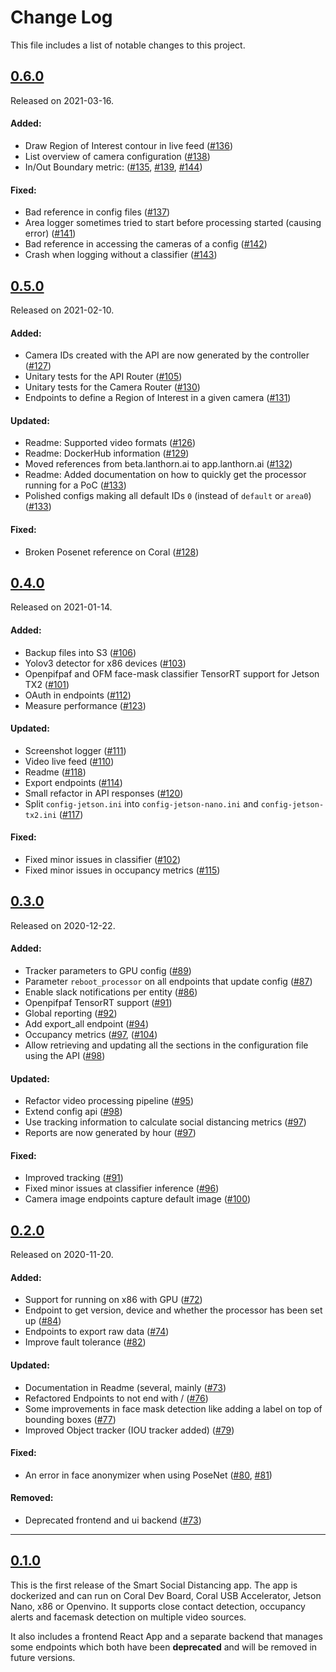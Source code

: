 # Change Log

This file includes a list of notable changes to this project.

## [0.6.0](https://github.com/neuralet/smart-social-distancing/releases/tag/0.6.0)
Released on 2021-03-16.

#### Added:

* Draw Region of Interest contour in live feed ([#136](https://github.com/neuralet/smart-social-distancing/pull/136))
* List overview of camera configuration ([#138](https://github.com/neuralet/smart-social-distancing/pull/138))
* In/Out Boundary metric: ([#135](https://github.com/neuralet/smart-social-distancing/pull/135), [#139](https://github.com/neuralet/smart-social-distancing/pull/139), [#144](https://github.com/neuralet/smart-social-distancing/pull/144))

#### Fixed:

* Bad reference in config files ([#137](https://github.com/neuralet/smart-social-distancing/pull/137))
* Area logger sometimes tried to start before processing started (causing error) ([#141](https://github.com/neuralet/smart-social-distancing/pull/141))
* Bad reference in accessing the cameras of a config ([#142](https://github.com/neuralet/smart-social-distancing/pull/142))
* Crash when logging without a classifier ([#143](https://github.com/neuralet/smart-social-distancing/pull/143))

## [0.5.0](https://github.com/neuralet/smart-social-distancing/releases/tag/0.5.0)
Released on 2021-02-10.

#### Added:

* Camera IDs created with the API are now generated by the controller ([#127](https://github.com/neuralet/smart-social-distancing/pull/127))
* Unitary tests for the API Router ([#105](https://github.com/neuralet/smart-social-distancing/pull/105))
* Unitary tests for the Camera Router ([#130](https://github.com/neuralet/smart-social-distancing/pull/130))
* Endpoints to define a Region of Interest in a given camera ([#131](https://github.com/neuralet/smart-social-distancing/pull/131))

#### Updated:

* Readme: Supported video formats ([#126](https://github.com/neuralet/smart-social-distancing/pull/126))
* Readme: DockerHub information ([#129](https://github.com/neuralet/smart-social-distancing/pull/129))
* Moved references from beta.lanthorn.ai to app.lanthorn.ai ([#132](https://github.com/neuralet/smart-social-distancing/pull/132))
* Readme: Added documentation on how to quickly get the processor running for a PoC ([#133](https://github.com/neuralet/smart-social-distancing/pull/133))
* Polished configs making all default IDs `0` (instead of `default` or `area0`) ([#133](https://github.com/neuralet/smart-social-distancing/pull/133))

#### Fixed:

* Broken Posenet reference on Coral ([#128](https://github.com/neuralet/smart-social-distancing/pull/128))

## [0.4.0](https://github.com/neuralet/smart-social-distancing/releases/tag/0.4.0)
Released on 2021-01-14.

#### Added:

* Backup files into S3 ([#106](https://github.com/neuralet/smart-social-distancing/pull/106))
* Yolov3 detector for x86 devices ([#103](https://github.com/neuralet/smart-social-distancing/pull/103))
* Openpifpaf and OFM face-mask classifier TensorRT support for Jetson TX2 ([#101](https://github.com/neuralet/smart-social-distancing/pull/101))
* OAuth in endpoints ([#112](https://github.com/neuralet/smart-social-distancing/pull/112))
* Measure performance ([#123](https://github.com/neuralet/smart-social-distancing/pull/123))

#### Updated:

* Screenshot logger ([#111](https://github.com/neuralet/smart-social-distancing/pull/111))
* Video live feed ([#110](https://github.com/neuralet/smart-social-distancing/pull/110))
* Readme ([#118](https://github.com/neuralet/smart-social-distancing/pull/118))
* Export endpoints ([#114](https://github.com/neuralet/smart-social-distancing/pull/114))
* Small refactor in API responses ([#120](https://github.com/neuralet/smart-social-distancing/pull/120))
* Split `config-jetson.ini` into  `config-jetson-nano.ini` and `config-jetson-tx2.ini` ([#117](https://github.com/neuralet/smart-social-distancing/pull/117))

#### Fixed:

* Fixed minor issues in classifier ([#102](https://github.com/neuralet/smart-social-distancing/pull/102))
* Fixed minor issues in occupancy metrics ([#115](https://github.com/neuralet/smart-social-distancing/pull/115))


## [0.3.0](https://github.com/neuralet/smart-social-distancing/releases/tag/0.3.0)
Released on 2020-12-22.

#### Added:

* Tracker parameters to GPU config ([#89](https://github.com/neuralet/smart-social-distancing/pull/89))
* Parameter `reboot_processor` on all endpoints that update config ([#87](https://github.com/neuralet/smart-social-distancing/pull/87))
* Enable slack notifications per entity ([#86](https://github.com/neuralet/smart-social-distancing/pull/86))
* Openpifpaf TensorRT support ([#91](https://github.com/neuralet/smart-social-distancing/pull/91))
* Global reporting ([#92](https://github.com/neuralet/smart-social-distancing/pull/92))
* Add export_all endpoint ([#94](https://github.com/neuralet/smart-social-distancing/pull/94))
* Occupancy metrics ([#97](https://github.com/neuralet/smart-social-distancing/pull/97), ([#104](https://github.com/neuralet/smart-social-distancing/pull/104))
* Allow retrieving and updating all the sections in the configuration file using the API ([#98](https://github.com/neuralet/smart-social-distancing/pull/98))

#### Updated:

* Refactor video processing pipeline ([#95](https://github.com/neuralet/smart-social-distancing/pull/95))
* Extend config api ([#98](https://github.com/neuralet/smart-social-distancing/pull/98))
* Use tracking information to calculate social distancing metrics ([#97](https://github.com/neuralet/smart-social-distancing/pull/97))
* Reports are now generated by hour ([#97](https://github.com/neuralet/smart-social-distancing/pull/97))

#### Fixed:

* Improved tracking ([#91](https://github.com/neuralet/smart-social-distancing/pull/91))
* Fixed minor issues at classifier inference ([#96](https://github.com/neuralet/smart-social-distancing/pull/96))
* Camera image endpoints capture default image ([#100](https://github.com/neuralet/smart-social-distancing/pull/100))


## [0.2.0](https://github.com/neuralet/smart-social-distancing/releases/tag/0.2.0)
Released on 2020-11-20.

#### Added:

* Support for running on x86 with GPU ([#72](https://github.com/neuralet/smart-social-distancing/pull/72))
* Endpoint to get version, device and whether the processor has been set up ([#84](https://github.com/neuralet/smart-social-distancing/pull/84))
* Endpoints to export raw data ([#74](https://github.com/neuralet/smart-social-distancing/pull/74))
* Improve fault tolerance ([#82](https://github.com/neuralet/smart-social-distancing/pull/82))

#### Updated:

* Documentation in Readme (several, mainly ([#73](https://github.com/neuralet/smart-social-distancing/pull/73))
* Refactored Endpoints to not end with / ([#76](https://github.com/neuralet/smart-social-distancing/pull/76))
* Some improvements in face mask detection like adding a label on top of bounding boxes ([#77](https://github.com/neuralet/smart-social-distancing/pull/77))
* Improved Object tracker (IOU tracker added) ([#79](https://github.com/neuralet/smart-social-distancing/pull/79))

#### Fixed:

* An error in face anonymizer when using PoseNet ([#80](https://github.com/neuralet/smart-social-distancing/pull/80), [#81](https://github.com/neuralet/smart-social-distancing/pull/81))

#### Removed:

* Deprecated frontend and ui backend ([#73](https://github.com/neuralet/smart-social-distancing/pull/73))

---

## [0.1.0](https://github.com/neuralet/smart-social-distancing/releases/tag/0.1.0)

This is the first release of the Smart Social Distancing app.
The app is dockerized and can run on Coral Dev Board, Coral USB Accelerator, Jetson Nano, x86 or Openvino.
It supports close contact detection, occupancy alerts and facemask detection on multiple video sources.

It also includes a frontend React App and a separate backend that manages some endpoints which both have been **deprecated** and will be removed in future versions.
